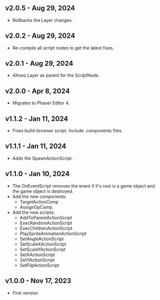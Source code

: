 ## v2.0.5 - Aug 29, 2024

* Rollbacks the Layer changes.

## v2.0.2 - Aug 29, 2024

* Re-compile all script nodes to get the latest fixes.

## v2.0.1 - Aug 29, 2024

* Allows Layer as parent for the ScriptNode.

## v2.0.0 - Apr 8, 2024

* Migrates to Phaser Editor 4.

## v1.1.2 - Jan 11, 2024

* Fixes build-browser script. Include .components files.

## v1.1.1 - Jan 11, 2024

* Adds the SpawnActionScript.

## v1.1.0 - Jan 10, 2024

* The OnEventScript removes the event if it's root is a game object and the game object is destroyed.
* Add the new components:
    - TargetActionComp
    - AssignOpComp.
* Add the new scripts:
    - AddToParentActionScript
    - ExecRandomActionScript
    - ExecChildrenActionScript 
    - PlaySpriteAnimationActionScript
    - SetAngleActionScript
    - SetScaleXActionScript
    - SetScaleYActionScript
    - SetXActionScript
    - SetYActionScript
    - SetFlipActionScript

## v1.0.0 - Nov 17, 2023

* First version.